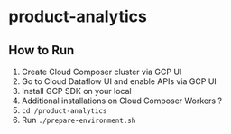 # product-analytics


## How to Run
1. Create Cloud Composer cluster via GCP UI
2. Go to Cloud Dataflow UI and enable APIs via GCP UI
3. Install GCP SDK on your local
4. Additional installations on Cloud Composer Workers ?
5. `cd /product-analytics`
6. Run `./prepare-environment.sh`
